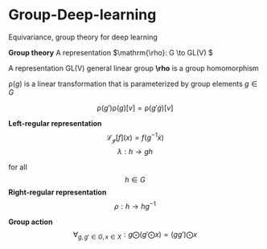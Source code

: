 # Group-Deep-learning
Equivariance, group theory for deep learning

**Group theory**
A representation $\mathrm{\rho}: G \to GL(V) $ 

A representation GL(V) general linear group
**\rho** is a group homomorphism 

$\mathrm{\rho}(g)$ is a linear transformation that is parameterized by group elements $g\in G$

$$\mathrm{\rho}(g')\mathrm{\rho}(g)[v]= \mathrm{\rho}(g' \dot  g)[v]$$

**Left-regular representation**
$$\mathscr{L_{g}} [f] (x) = f(g^{-1}\dot x)$$
$$\lambda : h \to gh$$

for all $$h \in G$$
**Right-regular representation**
$$\rho : h \to hg^{-1}$$

**Group action**
$$\forall_{g,g' \in G, x \in X}: g \bigodot (g' \bigodot x) = (gg') \bigodot x$$



